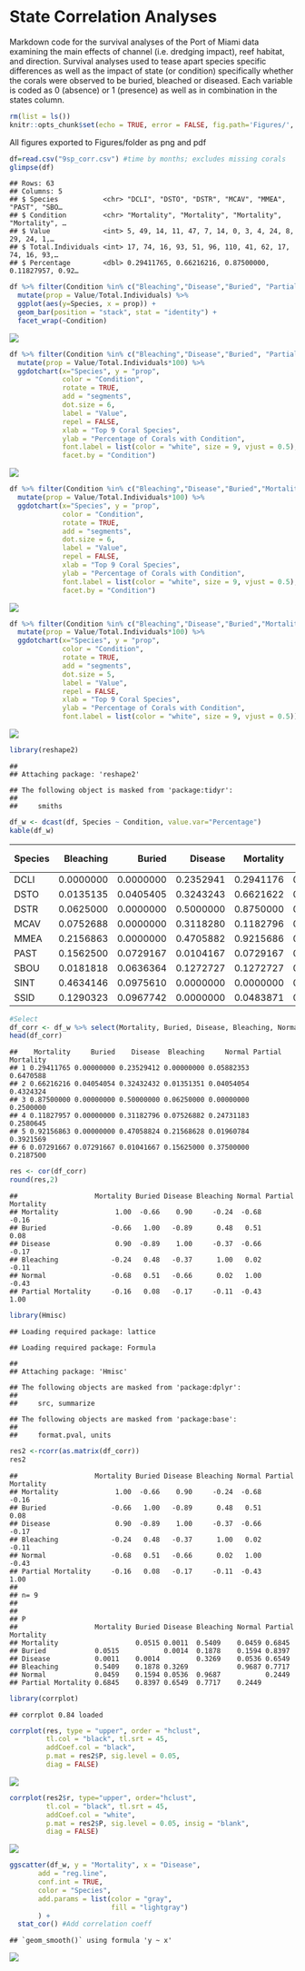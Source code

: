 State Correlation Analyses
================

Markdown code for the survival analyses of the Port of Miami data
examining the main effects of channel (i.e. dredging impact), reef
habitat, and direction. Survival analyses used to tease apart species
specific differences as well as the impact of state (or condition)
specifically whether the corals were observed to be buried, bleached or
diseased. Each variable is coded as 0 (absence) or 1 (presence) as well
as in combination in the states column.

``` r
rm(list = ls())
knitr::opts_chunk$set(echo = TRUE, error = FALSE, fig.path='Figures/', dev=c('png', 'pdf'))
```

All figures exported to Figures/folder as png and pdf

``` r
df=read.csv("9sp_corr.csv") #time by months; excludes missing corals
glimpse(df)
```

    ## Rows: 63
    ## Columns: 5
    ## $ Species           <chr> "DCLI", "DSTO", "DSTR", "MCAV", "MMEA", "PAST", "SBO…
    ## $ Condition         <chr> "Mortality", "Mortality", "Mortality", "Mortality", …
    ## $ Value             <int> 5, 49, 14, 11, 47, 7, 14, 0, 3, 4, 24, 8, 29, 24, 1,…
    ## $ Total.Individuals <int> 17, 74, 16, 93, 51, 96, 110, 41, 62, 17, 74, 16, 93,…
    ## $ Percentage        <dbl> 0.29411765, 0.66216216, 0.87500000, 0.11827957, 0.92…

``` r
df %>% filter(Condition %in% c("Bleaching","Disease","Buried", "Partial Burial","Partial Mortality","Mortality")) %>%
  mutate(prop = Value/Total.Individuals) %>%
  ggplot(aes(y=Species, x = prop)) +
  geom_bar(position = "stack", stat = "identity") +
  facet_wrap(~Condition)
```

![](Figures/bar%20plot%20all%20conditions%20facet-1.png)<!-- -->

``` r
df %>% filter(Condition %in% c("Bleaching","Disease","Buried", "Partial Burial","Partial Mortality","Mortality")) %>%
  mutate(prop = Value/Total.Individuals*100) %>%
  ggdotchart(x="Species", y = "prop",
             color = "Condition",
             rotate = TRUE,
             add = "segments",
             dot.size = 6,
             label = "Value",
             repel = FALSE,
             xlab = "Top 9 Coral Species",
             ylab = "Percentage of Corals with Condition",
             font.label = list(color = "white", size = 9, vjust = 0.5),
             facet.by = "Condition")
```

![](Figures/dot%20plot%20all%20conditions%20facet-1.png)<!-- -->

``` r
df %>% filter(Condition %in% c("Bleaching","Disease","Buried","Mortality")) %>%
  mutate(prop = Value/Total.Individuals*100) %>%
  ggdotchart(x="Species", y = "prop",
             color = "Condition",
             rotate = TRUE,
             add = "segments",
             dot.size = 6,
             label = "Value",
             repel = FALSE,
             xlab = "Top 9 Coral Species",
             ylab = "Percentage of Corals with Condition",
             font.label = list(color = "white", size = 9, vjust = 0.5),
             facet.by = "Condition")
```

![](Figures/dot%20plot%20major%20conditions%20facet-1.png)<!-- -->

``` r
df %>% filter(Condition %in% c("Bleaching","Disease","Buried","Mortality")) %>%
  mutate(prop = Value/Total.Individuals*100) %>%
  ggdotchart(x="Species", y = "prop",
             color = "Condition",
             rotate = TRUE,
             add = "segments",
             dot.size = 5,
             label = "Value",
             repel = FALSE,
             xlab = "Top 9 Coral Species",
             ylab = "Percentage of Corals with Condition",
             font.label = list(color = "white", size = 9, vjust = 0.5))
```

![](Figures/dot%20plot%20major%20conditions%20BEST-1.png)<!-- -->

``` r
library(reshape2)
```

    ## 
    ## Attaching package: 'reshape2'

    ## The following object is masked from 'package:tidyr':
    ## 
    ##     smiths

``` r
df_w <- dcast(df, Species ~ Condition, value.var="Percentage")
kable(df_w)
```

<table>
<thead>
<tr>
<th style="text-align:left;">
Species
</th>
<th style="text-align:right;">
Bleaching
</th>
<th style="text-align:right;">
Buried
</th>
<th style="text-align:right;">
Disease
</th>
<th style="text-align:right;">
Mortality
</th>
<th style="text-align:right;">
Normal
</th>
<th style="text-align:right;">
Partial Burial
</th>
<th style="text-align:right;">
Partial Mortality
</th>
</tr>
</thead>
<tbody>
<tr>
<td style="text-align:left;">
DCLI
</td>
<td style="text-align:right;">
0.0000000
</td>
<td style="text-align:right;">
0.0000000
</td>
<td style="text-align:right;">
0.2352941
</td>
<td style="text-align:right;">
0.2941176
</td>
<td style="text-align:right;">
0.0588235
</td>
<td style="text-align:right;">
0.7647059
</td>
<td style="text-align:right;">
0.6470588
</td>
</tr>
<tr>
<td style="text-align:left;">
DSTO
</td>
<td style="text-align:right;">
0.0135135
</td>
<td style="text-align:right;">
0.0405405
</td>
<td style="text-align:right;">
0.3243243
</td>
<td style="text-align:right;">
0.6621622
</td>
<td style="text-align:right;">
0.0405405
</td>
<td style="text-align:right;">
0.6621622
</td>
<td style="text-align:right;">
0.4324324
</td>
</tr>
<tr>
<td style="text-align:left;">
DSTR
</td>
<td style="text-align:right;">
0.0625000
</td>
<td style="text-align:right;">
0.0000000
</td>
<td style="text-align:right;">
0.5000000
</td>
<td style="text-align:right;">
0.8750000
</td>
<td style="text-align:right;">
0.0000000
</td>
<td style="text-align:right;">
0.2500000
</td>
<td style="text-align:right;">
0.2500000
</td>
</tr>
<tr>
<td style="text-align:left;">
MCAV
</td>
<td style="text-align:right;">
0.0752688
</td>
<td style="text-align:right;">
0.0000000
</td>
<td style="text-align:right;">
0.3118280
</td>
<td style="text-align:right;">
0.1182796
</td>
<td style="text-align:right;">
0.2473118
</td>
<td style="text-align:right;">
0.5268817
</td>
<td style="text-align:right;">
0.2580645
</td>
</tr>
<tr>
<td style="text-align:left;">
MMEA
</td>
<td style="text-align:right;">
0.2156863
</td>
<td style="text-align:right;">
0.0000000
</td>
<td style="text-align:right;">
0.4705882
</td>
<td style="text-align:right;">
0.9215686
</td>
<td style="text-align:right;">
0.0196078
</td>
<td style="text-align:right;">
0.5490196
</td>
<td style="text-align:right;">
0.3921569
</td>
</tr>
<tr>
<td style="text-align:left;">
PAST
</td>
<td style="text-align:right;">
0.1562500
</td>
<td style="text-align:right;">
0.0729167
</td>
<td style="text-align:right;">
0.0104167
</td>
<td style="text-align:right;">
0.0729167
</td>
<td style="text-align:right;">
0.3750000
</td>
<td style="text-align:right;">
0.4895833
</td>
<td style="text-align:right;">
0.2187500
</td>
</tr>
<tr>
<td style="text-align:left;">
SBOU
</td>
<td style="text-align:right;">
0.0181818
</td>
<td style="text-align:right;">
0.0636364
</td>
<td style="text-align:right;">
0.1272727
</td>
<td style="text-align:right;">
0.1272727
</td>
<td style="text-align:right;">
0.1090909
</td>
<td style="text-align:right;">
0.7727273
</td>
<td style="text-align:right;">
0.6454545
</td>
</tr>
<tr>
<td style="text-align:left;">
SINT
</td>
<td style="text-align:right;">
0.4634146
</td>
<td style="text-align:right;">
0.0975610
</td>
<td style="text-align:right;">
0.0000000
</td>
<td style="text-align:right;">
0.0000000
</td>
<td style="text-align:right;">
0.0731707
</td>
<td style="text-align:right;">
0.8292683
</td>
<td style="text-align:right;">
0.4878049
</td>
</tr>
<tr>
<td style="text-align:left;">
SSID
</td>
<td style="text-align:right;">
0.1290323
</td>
<td style="text-align:right;">
0.0967742
</td>
<td style="text-align:right;">
0.0000000
</td>
<td style="text-align:right;">
0.0483871
</td>
<td style="text-align:right;">
0.3870968
</td>
<td style="text-align:right;">
0.4838710
</td>
<td style="text-align:right;">
0.3548387
</td>
</tr>
</tbody>
</table>

``` r
#Select 
df_corr <- df_w %>% select(Mortality, Buried, Disease, Bleaching, Normal, "Partial Mortality")
head(df_corr)
```

    ##    Mortality     Buried    Disease  Bleaching     Normal Partial Mortality
    ## 1 0.29411765 0.00000000 0.23529412 0.00000000 0.05882353         0.6470588
    ## 2 0.66216216 0.04054054 0.32432432 0.01351351 0.04054054         0.4324324
    ## 3 0.87500000 0.00000000 0.50000000 0.06250000 0.00000000         0.2500000
    ## 4 0.11827957 0.00000000 0.31182796 0.07526882 0.24731183         0.2580645
    ## 5 0.92156863 0.00000000 0.47058824 0.21568628 0.01960784         0.3921569
    ## 6 0.07291667 0.07291667 0.01041667 0.15625000 0.37500000         0.2187500

``` r
res <- cor(df_corr)
round(res,2)
```

    ##                   Mortality Buried Disease Bleaching Normal Partial Mortality
    ## Mortality              1.00  -0.66    0.90     -0.24  -0.68             -0.16
    ## Buried                -0.66   1.00   -0.89      0.48   0.51              0.08
    ## Disease                0.90  -0.89    1.00     -0.37  -0.66             -0.17
    ## Bleaching             -0.24   0.48   -0.37      1.00   0.02             -0.11
    ## Normal                -0.68   0.51   -0.66      0.02   1.00             -0.43
    ## Partial Mortality     -0.16   0.08   -0.17     -0.11  -0.43              1.00

``` r
library(Hmisc)
```

    ## Loading required package: lattice

    ## Loading required package: Formula

    ## 
    ## Attaching package: 'Hmisc'

    ## The following objects are masked from 'package:dplyr':
    ## 
    ##     src, summarize

    ## The following objects are masked from 'package:base':
    ## 
    ##     format.pval, units

``` r
res2 <-rcorr(as.matrix(df_corr))
res2
```

    ##                   Mortality Buried Disease Bleaching Normal Partial Mortality
    ## Mortality              1.00  -0.66    0.90     -0.24  -0.68             -0.16
    ## Buried                -0.66   1.00   -0.89      0.48   0.51              0.08
    ## Disease                0.90  -0.89    1.00     -0.37  -0.66             -0.17
    ## Bleaching             -0.24   0.48   -0.37      1.00   0.02             -0.11
    ## Normal                -0.68   0.51   -0.66      0.02   1.00             -0.43
    ## Partial Mortality     -0.16   0.08   -0.17     -0.11  -0.43              1.00
    ## 
    ## n= 9 
    ## 
    ## 
    ## P
    ##                   Mortality Buried Disease Bleaching Normal Partial Mortality
    ## Mortality                   0.0515 0.0011  0.5409    0.0459 0.6845           
    ## Buried            0.0515           0.0014  0.1878    0.1594 0.8397           
    ## Disease           0.0011    0.0014         0.3269    0.0536 0.6549           
    ## Bleaching         0.5409    0.1878 0.3269            0.9687 0.7717           
    ## Normal            0.0459    0.1594 0.0536  0.9687           0.2449           
    ## Partial Mortality 0.6845    0.8397 0.6549  0.7717    0.2449

``` r
library(corrplot)
```

    ## corrplot 0.84 loaded

``` r
corrplot(res, type = "upper", order = "hclust",
         tl.col = "black", tl.srt = 45, 
         addCoef.col = "black",
         p.mat = res2$P, sig.level = 0.05,
         diag = FALSE)
```

![](Figures/correlation%20plot-1.png)<!-- -->

``` r
corrplot(res2$r, type="upper", order="hclust", 
         tl.col = "black", tl.srt = 45, 
         addCoef.col = "white",
         p.mat = res2$P, sig.level = 0.05, insig = "blank",
         diag = FALSE)
```

![](Figures/significant%20correlations%20BEST-1.png)<!-- -->

``` r
ggscatter(df_w, y = "Mortality", x = "Disease",
       add = "reg.line",
       conf.int = TRUE,
       color = "Species", 
       add.params = list(color = "gray",
                         fill = "lightgray")
       ) + 
  stat_cor() #Add correlation coeff
```

    ## `geom_smooth()` using formula 'y ~ x'

![](Figures/relationship%20between%20disease%20and%20mortality-1.png)<!-- -->
